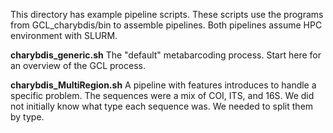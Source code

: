 This directory has example pipeline scripts. These scripts use the programs from GCL_charybdis/bin to assemble pipelines.
Both pipelines assume HPC environment with SLURM. 

**charybdis_generic.sh**
The "default" metabarcoding process. Start here for an overview of the GCL process.

**charybdis_MultiRegion.sh** 
A pipeline with features introduces to handle a specific problem. 
The sequences were a mix of COI, ITS, and 16S. We did not initially know what type each sequence was. 
We needed to split them by type. 
